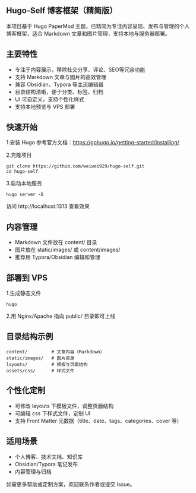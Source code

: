 ## Hugo-Self 博客框架（精简版）
本项目基于 Hugo PaperMod 主题，已精简为专注内容呈现、发布与管理的个人博客框架，适合 Markdown 文章和图片管理，支持本地与服务器部署。

## 主要特性
- 专注于内容展示，移除社交分享、评论、SEO等冗余功能
- 支持 Markdown 文章与图片的高效管理
- 兼容 Obsidian、Typora 等主流编辑器
- 目录结构清晰，便于分类、标签、归档
- UI 可自定义，支持个性化样式
- 支持本地预览与 VPS 部署
  
## 快速开始

1.安装 Hugo
参考官方文档：https://gohugo.io/getting-started/installing/

2.克隆项目

```
git clone https://github.com/weiwei929/hugo-self.git
cd hugo-self
```

3.启动本地服务

```
hugo server -D
```


访问 http://localhost:1313 查看效果

## 内容管理
- Markdown 文件放在 content/ 目录
- 图片放在 static/images/ 或 content/images/
- 推荐用 Typora/Obsidian 编辑和管理

## 部署到 VPS

1.生成静态文件
```
hugo
```

2.用 Nginx/Apache 指向 public/ 目录即可上线

## 目录结构示例

```
content/         # 文章内容（Markdown）
static/images/   # 图片资源
layouts/         # 模板与页面结构
assets/css/      # 样式文件
```

## 个性化定制
- 可修改 layouts 下模板文件，调整页面结构
- 可编辑 css 下样式文件，定制 UI
- 支持 Front Matter 元数据（title、date、tags、categories、cover 等）

## 适用场景

- 个人博客、技术文档、知识库
- Obsidian/Typora 笔记发布
- 内容管理与归档


如需更多帮助或定制方案，欢迎联系作者或提交 Issue。

